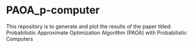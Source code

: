 # PAOA_p-computer
This repository is to generate and plot the results of the paper titled: Probabilistic Approximate Optimization Algorithm (PAOA) with Probabilistic Computers
